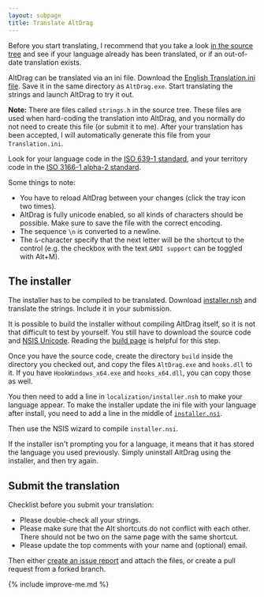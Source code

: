 ```yaml
---
layout: subpage
title: Translate AltDrag
---
```


Before you start translating, I recommend that you take a look [in the source tree](https://github.com/stefansundin/altdrag/tree/master/localization) and see if your language already has been translated, or if an out-of-date translation exists.

AltDrag can be translated via an ini file. Download the [English Translation.ini file](https://raw.githubusercontent.com/stefansundin/altdrag/master/localization/en_US/Translation.ini). Save it in the same directory as `AltDrag.exe`. Start translating the strings and launch AltDrag to try it out.

**Note:** There are files called `strings.h` in the source tree. These files are used when hard-coding the translation into AltDrag, and you normally do not need to create this file (or submit it to me). After your translation has been accepted, I will automatically generate this file from your `Translation.ini`.

Look for your language code in the [ISO 639-1 standard](http://en.wikipedia.org/wiki/List_of_ISO_639-2_codes), and your territory code in the [ISO 3166-1 alpha-2 standard](http://en.wikipedia.org/wiki/ISO_3166-1_alpha-2#Officially_assigned_code_elements).

Some things to note:

- You have to reload AltDrag between your changes (click the tray icon two times).
- AltDrag is fully unicode enabled, so all kinds of characters should be possible. Make sure to save the file with the correct encoding.
- The sequence `\n` is converted to a newline.
- The `&`-character specify that the next letter will be the shortcut to the control (e.g. the checkbox with the text `&MDI support` can be toggled with Alt+M).


## The installer

The installer has to be compiled to be translated. Download [installer.nsh](https://raw.githubusercontent.com/stefansundin/altdrag/master/localization/en_US/installer.nsh) and translate the strings. Include it in your submission.

It is possible to build the installer without compiling AltDrag itself, so it is not that difficult to test by yourself. You still have to download the source code and [NSIS Unicode](http://code.google.com/p/unsis/downloads/list). Reading the [build page](build.html) is helpful for this step.

Once you have the source code, create the directory `build` inside the directory you checked out, and copy the files `AltDrag.exe` and `hooks.dll` to it. If you have `HookWindows_x64.exe` and `hooks_x64.dll`, you can copy those as well.

You then need to add a line in `localization/installer.nsh` to make your language appear. To make the installer update the ini file with your language after install, you need to add a line in the middle of [`installer.nsi`](https://github.com/stefansundin/altdrag/blob/bdd76dd0ac6d24e447d43c7d378d8c13f17a3099/installer.nsi#L229).

Then use the NSIS wizard to compile `installer.nsi`.

If the installer isn't prompting you for a language, it means that it has stored the language you used previously. Simply uninstall AltDrag using the installer, and then try again.


## Submit the translation

Checklist before you submit your translation:

- Please double-check all your strings.
- Please make sure that the Alt shortcuts do not conflict with each other. There should not be two on the same page with the same shortcut.
- Please update the top comments with your name and (optional) email.

Then either [create an issue report](https://github.com/stefansundin/altdrag/issues/new?labels[]=translation&title=Swedish%20(se-SE)&body=-%20[%20]%20I%20have%20double-checked%20all%20strings%0A-%20[%20]%20I%20have%20double-checked%20the%20Alt-shortcuts%0A-%20[%20]%20I%20have%20updated%20the%20top%20comments%20with%20my%20name%20and%20(optional)%20email%0A-%20[%20]%20I%20have%20attached%20the%20files) and attach the files, or create a pull request from a forked branch.


{% include improve-me.md %}
